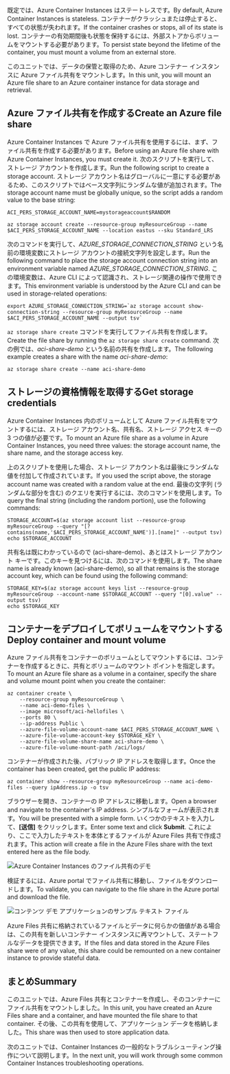 <span data-ttu-id="553d0-101">既定では、Azure Container Instances はステートレスです。</span><span class="sxs-lookup"><span data-stu-id="553d0-101">By default, Azure Container Instances is stateless.</span></span> <span data-ttu-id="553d0-102">コンテナーがクラッシュまたは停止すると、すべての状態が失われます。</span><span class="sxs-lookup"><span data-stu-id="553d0-102">If the container crashes or stops, all of its state is lost.</span></span> <span data-ttu-id="553d0-103">コンテナーの有効期間後も状態を保持するには、外部ストアからボリュームをマウントする必要があります。</span><span class="sxs-lookup"><span data-stu-id="553d0-103">To persist state beyond the lifetime of the container, you must mount a volume from an external store.</span></span>

<span data-ttu-id="553d0-104">このユニットでは、データの保管と取得のため、Azure コンテナー インスタンスに Azure ファイル共有をマウントします。</span><span class="sxs-lookup"><span data-stu-id="553d0-104">In this unit, you will mount an Azure file share to an Azure container instance for data storage and retrieval.</span></span>

## <a name="create-an-azure-file-share"></a><span data-ttu-id="553d0-105">Azure ファイル共有を作成する</span><span class="sxs-lookup"><span data-stu-id="553d0-105">Create an Azure file share</span></span>

<span data-ttu-id="553d0-106">Azure Container Instances で Azure ファイル共有を使用するには、まず、ファイル共有を作成する必要があります。</span><span class="sxs-lookup"><span data-stu-id="553d0-106">Before using an Azure file share with Azure Container Instances, you must create it.</span></span> <span data-ttu-id="553d0-107">次のスクリプトを実行して、ストレージ アカウントを作成します。</span><span class="sxs-lookup"><span data-stu-id="553d0-107">Run the following script to create a storage account.</span></span> <span data-ttu-id="553d0-108">ストレージ アカウント名はグローバルに一意にする必要があるため、このスクリプトではベース文字列にランダムな値が追加されます。</span><span class="sxs-lookup"><span data-stu-id="553d0-108">The storage account name must be globally unique, so the script adds a random value to the base string:</span></span>

```azurecli
ACI_PERS_STORAGE_ACCOUNT_NAME=mystorageaccount$RANDOM

az storage account create --resource-group myResourceGroup --name $ACI_PERS_STORAGE_ACCOUNT_NAME --location eastus --sku Standard_LRS
```

<span data-ttu-id="553d0-109">次のコマンドを実行して、*AZURE_STORAGE_CONNECTION_STRING* という名前の環境変数にストレージ アカウントの接続文字列を設定します。</span><span class="sxs-lookup"><span data-stu-id="553d0-109">Run the following command to place the storage account connection string into an environment variable named *AZURE_STORAGE_CONNECTION_STRING*.</span></span> <span data-ttu-id="553d0-110">この環境変数は、Azure CLI によって認識され、ストレージ関連の操作で使用できます。</span><span class="sxs-lookup"><span data-stu-id="553d0-110">This environment variable is understood by the Azure CLI and can be used in storage-related operations:</span></span>

```azurecli
export AZURE_STORAGE_CONNECTION_STRING=`az storage account show-connection-string --resource-group myResourceGroup --name $ACI_PERS_STORAGE_ACCOUNT_NAME --output tsv`
```

<span data-ttu-id="553d0-111">`az storage share create` コマンドを実行してファイル共有を作成します。</span><span class="sxs-lookup"><span data-stu-id="553d0-111">Create the file share by running the `az storage share create` command.</span></span> <span data-ttu-id="553d0-112">次の例では、*aci-share-demo* という名前の共有を作成します。</span><span class="sxs-lookup"><span data-stu-id="553d0-112">The following example creates a share with the name *aci-share-demo*:</span></span>

```azurecli
az storage share create --name aci-share-demo
```

## <a name="get-storage-credentials"></a><span data-ttu-id="553d0-113">ストレージの資格情報を取得する</span><span class="sxs-lookup"><span data-stu-id="553d0-113">Get storage credentials</span></span>

<span data-ttu-id="553d0-114">Azure Container Instances 内のボリュームとして Azure ファイル共有をマウントするには、ストレージ アカウント名、共有名、ストレージ アクセス キーの 3 つの値が必要です。</span><span class="sxs-lookup"><span data-stu-id="553d0-114">To mount an Azure file share as a volume in Azure Container Instances, you need three values: the storage account name, the share name, and the storage access key.</span></span>

<span data-ttu-id="553d0-115">上のスクリプトを使用した場合、ストレージ アカウント名は最後にランダムな値を付加して作成されています。</span><span class="sxs-lookup"><span data-stu-id="553d0-115">If you used the script above, the storage account name was created with a random value at the end.</span></span> <span data-ttu-id="553d0-116">最後の文字列 (ランダムな部分を含む) のクエリを実行するには、次のコマンドを使用します。</span><span class="sxs-lookup"><span data-stu-id="553d0-116">To query the final string (including the random portion), use the following commands:</span></span>

```azurecli
STORAGE_ACCOUNT=$(az storage account list --resource-group myResourceGroup --query "[?contains(name,'$ACI_PERS_STORAGE_ACCOUNT_NAME')].[name]" --output tsv)
echo $STORAGE_ACCOUNT
```

<span data-ttu-id="553d0-117">共有名は既にわかっているので (aci-share-demo)、あとはストレージ アカウント キーです。このキーを見つけるには、次のコマンドを使用します。</span><span class="sxs-lookup"><span data-stu-id="553d0-117">The share name is already known (aci-share-demo), so all that remains is the storage account key, which can be found using the following command:</span></span>

```azurecli
STORAGE_KEY=$(az storage account keys list --resource-group myResourceGroup --account-name $STORAGE_ACCOUNT --query "[0].value" --output tsv)
echo $STORAGE_KEY
```

## <a name="deploy-container-and-mount-volume"></a><span data-ttu-id="553d0-118">コンテナーをデプロイしてボリュームをマウントする</span><span class="sxs-lookup"><span data-stu-id="553d0-118">Deploy container and mount volume</span></span>

<span data-ttu-id="553d0-119">Azure ファイル共有をコンテナーのボリュームとしてマウントするには、コンテナーを作成するときに、共有とボリュームのマウント ポイントを指定します。</span><span class="sxs-lookup"><span data-stu-id="553d0-119">To mount an Azure file share as a volume in a container, specify the share and volume mount point when you create the container:</span></span>

```azurecli
az container create \
    --resource-group myResourceGroup \
    --name aci-demo-files \
    --image microsoft/aci-hellofiles \
    --ports 80 \
    --ip-address Public \
    --azure-file-volume-account-name $ACI_PERS_STORAGE_ACCOUNT_NAME \
    --azure-file-volume-account-key $STORAGE_KEY \
    --azure-file-volume-share-name aci-share-demo \
    --azure-file-volume-mount-path /aci/logs/
```

<span data-ttu-id="553d0-120">コンテナーが作成された後、パブリック IP アドレスを取得します。</span><span class="sxs-lookup"><span data-stu-id="553d0-120">Once the container has been created, get the public IP address:</span></span>

```azurecli
az container show --resource-group myResourceGroup --name aci-demo-files --query ipAddress.ip -o tsv
```

<span data-ttu-id="553d0-121">ブラウザーを開き、コンテナーの IP アドレスに移動します。</span><span class="sxs-lookup"><span data-stu-id="553d0-121">Open a browser and navigate to the container's IP address.</span></span> <span data-ttu-id="553d0-122">シンプルなフォームが表示されます。</span><span class="sxs-lookup"><span data-stu-id="553d0-122">You will be presented with a simple form.</span></span> <span data-ttu-id="553d0-123">いくつかのテキストを入力して、**[送信]** をクリックします。</span><span class="sxs-lookup"><span data-stu-id="553d0-123">Enter some text and click **Submit**.</span></span> <span data-ttu-id="553d0-124">これにより、ここで入力したテキストを本体とするファイルが Azure Files 共有で作成されます。</span><span class="sxs-lookup"><span data-stu-id="553d0-124">This action will create a file in the Azure Files share with the text entered here as the file body.</span></span>

![Azure Container Instances のファイル共有のデモ](../media-draft/files-ui.png)

<span data-ttu-id="553d0-126">検証するには、Azure portal でファイル共有に移動し、ファイルをダウンロードします。</span><span class="sxs-lookup"><span data-stu-id="553d0-126">To validate, you can navigate to the file share in the Azure portal and download the file.</span></span>

![コンテンツ デモ アプリケーションのサンプル テキスト ファイル](../media-draft/sample-text.png)

<span data-ttu-id="553d0-128">Azure Files 共有に格納されているファイルとデータに何らかの価値がある場合は、この共有を新しいコンテナー インスタンスに再マウントして、ステートフルなデータを提供できます。</span><span class="sxs-lookup"><span data-stu-id="553d0-128">If the files and data stored in the Azure Files share were of any value, this share could be remounted on a new container instance to provide stateful data.</span></span>


## <a name="summary"></a><span data-ttu-id="553d0-129">まとめ</span><span class="sxs-lookup"><span data-stu-id="553d0-129">Summary</span></span>

<span data-ttu-id="553d0-130">このユニットでは、Azure Files 共有とコンテナーを作成し、そのコンテナーにファイル共有をマウントしました。</span><span class="sxs-lookup"><span data-stu-id="553d0-130">In this unit, you have created an Azure Files share and a container, and have mounted the file share to that container.</span></span> <span data-ttu-id="553d0-131">その後、この共有を使用して、アプリケーション データを格納しました。</span><span class="sxs-lookup"><span data-stu-id="553d0-131">This share was then used to store application data.</span></span>

<span data-ttu-id="553d0-132">次のユニットでは、Container Instances の一般的なトラブルシューティング操作について説明します。</span><span class="sxs-lookup"><span data-stu-id="553d0-132">In the next unit, you will work through some common Container Instances troubleshooting operations.</span></span>
